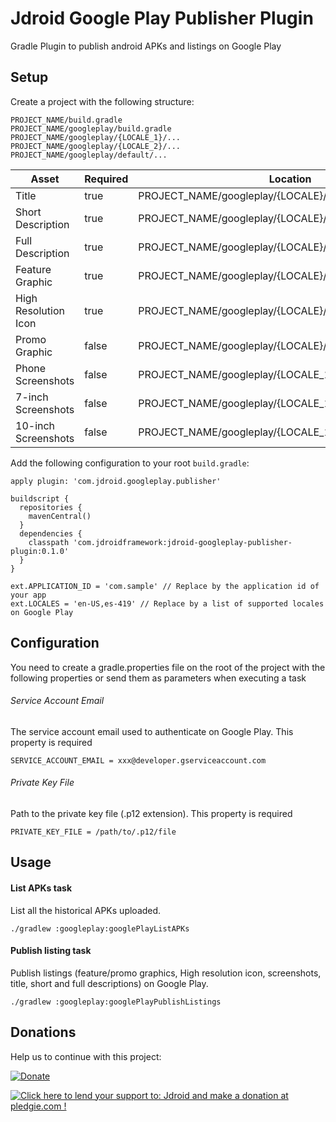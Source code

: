 # Jdroid Google Play Publisher Plugin
Gradle Plugin to publish android APKs and listings on Google Play

## Setup

Create a project with the following structure:

    PROJECT_NAME/build.gradle
    PROJECT_NAME/googleplay/build.gradle
    PROJECT_NAME/googleplay/{LOCALE_1}/...
    PROJECT_NAME/googleplay/{LOCALE_2}/...
    PROJECT_NAME/googleplay/default/...
    
|Asset                |Required|Location                                              |File Name      |
| ------------------- | ------ | ---------------------------------------------------- | ------------- |
|Title                |true    |PROJECT_NAME/googleplay/{LOCALE}/details/             |title.txt      |
|Short Description    |true    |PROJECT_NAME/googleplay/{LOCALE}/details/             |shortDescription.txt      |
|Full Description     |true    |PROJECT_NAME/googleplay/{LOCALE}/details/             |fullDescription.txt      |
|Feature Graphic      |true    |PROJECT_NAME/googleplay/{LOCALE}/details/             |featureGraphic.png      |
|High Resolution Icon |true    |PROJECT_NAME/googleplay/{LOCALE}/details/             |highResolutionIcon.png      |
|Promo Graphic        |false   |PROJECT_NAME/googleplay/{LOCALE}/details/             |promoGraphic.png      |
|Phone Screenshots    |false   |PROJECT_NAME/googleplay/{LOCALE_1}/screenshots/phone/ |screenshot1.png ... screenshot8.png|
|7-inch Screenshots   |false   |PROJECT_NAME/googleplay/{LOCALE_1}/screenshots/tablet7/ |screenshot1.png ... screenshot8.png|
|10-inch Screenshots   |false   |PROJECT_NAME/googleplay/{LOCALE_1}/screenshots/tablet10/ |screenshot1.png ... screenshot8.png|




Add the following configuration to your root `build.gradle`:

    apply plugin: 'com.jdroid.googleplay.publisher'

    buildscript {
      repositories {
        mavenCentral()
      }
      dependencies {
        classpath 'com.jdroidframework:jdroid-googleplay-publisher-plugin:0.1.0'
      }
    }
    
    ext.APPLICATION_ID = 'com.sample' // Replace by the application id of your app
    ext.LOCALES = 'en-US,es-419' // Replace by a list of supported locales on Google Play

## Configuration

You need to create a gradle.properties file on the root of the project with the following properties or send them as parameters when executing a task

###### Service Account Email

The service account email used to authenticate on Google Play. This property is required

    SERVICE_ACCOUNT_EMAIL = xxx@developer.gserviceaccount.com
    
###### Private Key File

Path to the private key file (.p12 extension). This property is required
    
    PRIVATE_KEY_FILE = /path/to/.p12/file

## Usage

#### List APKs task

List all the historical APKs uploaded.

    ./gradlew :googleplay:googlePlayListAPKs
    
#### Publish listing task

Publish listings (feature/promo graphics, High resolution icon, screenshots, title, short and full descriptions) on Google Play.

    ./gradlew :googleplay:googlePlayPublishListings

## Donations
Help us to continue with this project:

[![Donate](https://www.paypalobjects.com/en_US/i/btn/btn_donate_LG.gif)](https://www.paypal.com/cgi-bin/webscr?cmd=_s-xclick&hosted_button_id=2UEBTRTSCYA9L)

<a href='https://pledgie.com/campaigns/30030'><img alt='Click here to lend your support to: Jdroid and make a donation at pledgie.com !' src='https://pledgie.com/campaigns/30030.png?skin_name=chrome' border='0' ></a>
